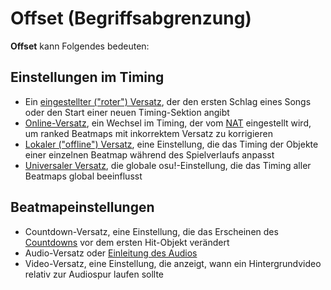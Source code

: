 # Offset (Begriffsabgrenzung)

**Offset** kann Folgendes bedeuten:

## Einstellungen im Timing

- Ein [eingestellter ("roter") Versatz](/wiki/Beatmapping/Offset), der den ersten Schlag eines Songs oder den Start einer neuen Timing-Sektion angibt
- [Online-Versatz](/wiki/Beatmap/Online_offset), ein Wechsel im Timing, der vom [NAT](/wiki/People/The_Team/Nomination_Assessment_Team) eingestellt wird, um ranked Beatmaps mit inkorrektem Versatz zu korrigieren
- [Lokaler ("offline") Versatz](/wiki/Glossary/Local_song_offset), eine Einstellung, die das Timing der Objekte einer einzelnen Beatmap während des Spielverlaufs anpasst
- [Universaler Versatz](/wiki/Client/Options/Universal_offset), die globale osu!-Einstellung, die das Timing aller Beatmaps global beeinflusst

## Beatmapeinstellungen

- Countdown-Versatz, eine Einstellung, die das Erscheinen des [Countdowns](/wiki/Beatmapping/Countdown) vor dem ersten Hit-Objekt verändert
- Audio-Versatz oder [Einleitung des Audios](/wiki/Glossary/Lead-in)
- Video-Versatz, eine Einstellung, die anzeigt, wann ein Hintergrundvideo relativ zur Audiospur laufen sollte
